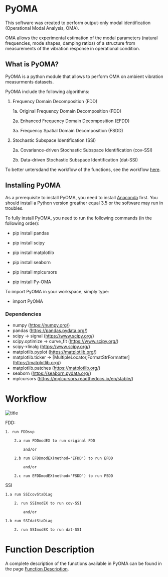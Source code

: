 
# PyOMA
This software was created to perform output-only modal identification (Operational Modal Analysis, OMA).

OMA allows the experimental estimation of the modal parameters (natural frequencies, mode shapes, damping ratios) of a structure from measurements of the vibration response in operational condition.




## What is PyOMA?
PyOMA is a python module that allows to perform OMA on ambient vibration measurments datasets.

PyOMA include the following algorithms:

1. Frequency Domain Decomposition (FDD)

	1a. Original Frequency Domain Decomposition (FDD)
	
	2a. Enhanced Frequency Domain Decomposition (EFDD)
	
	3a. Frequency Spatial Domain Decomposition (FSDD)
	
2. Stochastic Subspace Identification (SSI)

	2a. Covariance-driven Stochastic Subspace Identification (cov-SSI)
	
	2b. Data-driven Stochastic Subspace Identification (dat-SSI)	
	

To better untersdand the workflow of the functions, see the workflow [here](https://github.com/dagghe/PyOMA#workflow).


## Installing PyOMA
As a prerequisite to install PyOMA, you need to install [Anaconda](https://docs.anaconda.com/anaconda/install/) first.
You should install a Python version greather equal 3.5 or the software may run in troubles.

To fully install PyOMA, you need to run the following commands (in the following order):

- pip install pandas
- pip install scipy
- pip install matplotlib
- pip install seaborn
- pip install mplcursors

- pip install Py-OMA


To import PyOMA in your workspace, simply type:

- import PyOMA
 
 ### Dependencies
 - numpy (https://numpy.org/)
 - pandas (https://pandas.pydata.org/)
 - scipy -> signal (https://www.scipy.org/)
 - scipy.optimize -> curve_fit (https://www.scipy.org/)
 - scipy->linalg (https://www.scipy.org/)
 - matplotlib.pyplot (https://matplotlib.org/)
 - matplotlib.ticker -> [MultipleLocator,FormatStrFormatter] (https://matplotlib.org/)
 - matplotlib.patches (https://matplotlib.org/)
 - seaborn (https://seaborn.pydata.org/)
 - mplcursors (https://mplcursors.readthedocs.io/en/stable/)


# Workflow

![title](Images/FlowChartPyomaNEW.png)

FDD:

	1. run FDDsvp

		2.a run FDDmodEX to run original FDD
			
			and/or
			
		2.b run EFDDmodEX(method='EFDD') to run EFDD
			
			and/or
			
		2.c run EFDDmodEX(method='FSDD') to run FSDD

SSI

	1.a run SSIcovStaDiag 
		
		2. run SSImodEX to run cov-SSI

			and/or

	1.b run SSIdatStaDiag 
		
		2. run SSImodEX to run dat-SSI 


# Function Description

A complete description of the functions available in PyOMA can be found in the page [Function Description](https://github.com/dagghe/PyOMA/wiki/Function-Description).
